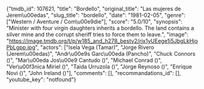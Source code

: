 {"tmdb_id": 107621, "title": "Bordello", "original_title": "Las mujeres de Jerem\u00edas", "slug_title": "bordello", "date": "1981-02-05", "genre": ["Western / Aventure / Com\u00e9die"], "score": "5.0/10", "synopsis": "Minister with four virgin daughters inherits a bordello. The land contains a silver mine and the corrupt sheriff tries to force them to leave.", "image": "https://image.tmdb.org/t/p/w185_and_h278_bestv2/rix1yUEege1i5JbgLkHjoPbLgpp.jpg", "actors": ["Isela Vega (Tamar)", "Jorge Rivero (Jerem\u00edas)", "Andr\u00e9s Garc\u00eda (Pancho)", "Chuck Connors ()", "Mar\u00eda Jos\u00e9 Cantudo ()", "Michael Conrad ()", "Ver\u00f3nica Miriel ()", "Taida Urruzola ()", "Jorge Reynoso ()", "Enrique Novi ()", "John Ireland ()"], "comments": [], "recommandations_id": [], "youtube_key": "notfound"}